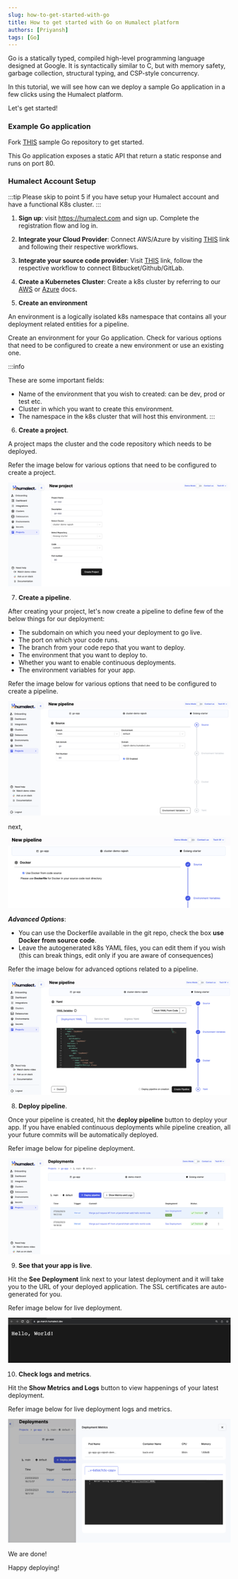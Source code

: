 ```yaml
---
slug: how-to-get-started-with-go
title: How to get started with Go on Humalect platform
authors: [Priyansh]
tags: [Go]
---
```


Go is a statically typed, compiled high-level programming language designed at Google. It is syntactically similar to C, but with memory safety, garbage collection, structural typing, and CSP-style concurrency.

In this tutorial, we will see how can we deploy a sample Go application in a few clicks using the Humalect platform.

<!--truncate-->

Let's get started!

### Example Go application 

Fork [THIS](https://github.com/Humalect/Golang-starter) sample Go repository to get started.

This Go application exposes a static API that return a static response and runs on port 80.

### Humalect Account Setup

:::tip
Please skip to point 5 if you have setup your Humalect account and have a functional K8s cluster.
:::

1. **Sign up**: visit https://humalect.com and sign up. Complete the registration flow and log in.

2. **Integrate your Cloud Provider**: Connect AWS/Azure by visiting [THIS](https://console.humalect.com/user/integrations) link and following their respective workflows.

3. **Integrate your source code provider**: Visit [THIS](https://console.humalect.com/user/integrations) link, follow the respective workflow to connect Bitbucket/Github/GitLab.

4. **Create a Kubernetes Cluster**: Create a k8s cluster by referring to our [AWS](../Clusters/create-an-AWS-cluster) or [Azure](../Clusters/create-an-Azure-cluster) docs.

5. **Create an environment**

An environment is a logically isolated k8s namespace that contains all your deployment related entities for a pipeline.

Create an environment for your Go application. Check for various options that need to be configured to create a new environment or use an existing one.

:::info

These are some important fields:
- Name of the environment that you wish to created: can be dev, prod or test etc.
- Cluster in which you want to create this environment.
- The namespace in the k8s cluster that will host this environment.
:::

<!-- ![node-app-env-creation](./go-app-env-creation.png) -->

6. **Create a project**.

A project maps the cluster and the code repository which needs to be deployed.

Refer the image below for various options that need to be configured to create a project.

![go-app-project-creation](./go-app-project-creation.png)

7. **Create a pipeline**.

After creating your project, let's now create a pipeline to define few of the below things for our deployment:

- The subdomain on which you need your deployment to go live.
- The port on which your code runs.
- The branch from your code repo that you want to deploy.
- The environment that you want to deploy to.
- Whether you want to enable continuous deployments.
- The environment variables for your app.

Refer the image below for various options that need to be configured to create a pipeline.

![go-app-pipeline-creation](./go-app-pipeline-creation-1.png)

next,

![go-app-pipeline-creation](./go-app-pipeline-creation-2.png)

***Advanced Options***:

- You can use the Dockerfile available in the git repo, check the box **use Docker from source code**.
- Leave the autogenerated k8s YAML files, you can edit them if you wish (this can break things, edit only if you are aware of consequences)

Refer the image below for advanced options related to a pipeline.

![go-app-pipeline-advanced](./go-app-pipeline-advanced.png)

8. **Deploy pipeline**.

Once your pipeline is created, hit the **deploy pipeline** button to deploy your app.
If you have enabled continuous deployments while pipeline creation, all your future commits will be automatically deployed.

Refer image below for pipeline deployment.

![go-app-deploy-pipeline](./go-app-deploy-pipeline.png)

9. **See that your app is live**.

Hit the **See Deployment** link next to your latest deployment and it will take you to the URL of your deployed application. The SSL certificates are auto-generated for you.

Refer image below for live deployment.

![go-app-live](./go-app-live.png)

10. **Check logs and metrics**.

Hit the **Show Metrics and Logs** button to view happenings of your latest deployment.

Refer image below for live deployment logs and metrics.

![go-app-logs-metrics](./go-app-logs-metrics.png)

We are done!

Happy deploying!
